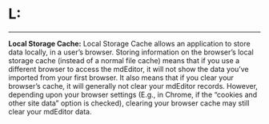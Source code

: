 
# **L:** 
___

**Local Storage Cache:**
Local Storage Cache allows an application to store data locally, in a user’s browser. 
Storing information on the browser’s local storage cache (instead of a normal file cache) means that if you use a 
different browser to access the mdEditor, it will not show the data you’ve imported from your first browser. 
It also means that if you clear your browser’s cache, it will generally not clear your mdEditor records. 
However, depending upon your browser settings (E.g., in Chrome, if the “cookies and other site data” option is checked), 
clearing your browser cache may still clear your mdEditor data.
